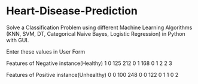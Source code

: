 # Heart-Disease-Prediction
Solve a Classification Problem using different Machine Learning Algorithms (KNN, SVM, DT, Categorical Naive Bayes, Logistic Regression) in Python with GUI.


Enter these values in User Form

Features of Negative instance(Healthy)
1	0	125	212	0	1	168	0	1	2	2	3

Features of Positive instance(Unhealthy)
0	0	100	248	0	0	122	0	1	1	0	2
